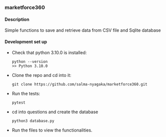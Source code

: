 ### marketforce360

#### Description
Simple functions to save and retrieve data from CSV file and Sqlite database

#### Development set up
-   Check that python 3.10.0 is installed:

    ```
    python --version
    >> Python 3.10.0
    ```

-   Clone the repo and cd into it:

    ```
    git clone https://github.com/salma-nyagaka/marketforce360.git
    ```

-   Run the tests:

    ```
    pytest
    ```


- cd into questions and create the database

    ```
    python3 database.py
    ```

-   Run the files to view the functionalities.

   